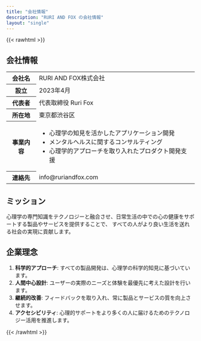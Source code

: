 ```yaml
---
title: "会社情報"
description: "RURI AND FOX の会社情報"
layout: "single"
---
```


{{< rawhtml >}}
<div class="company-section">
  <h2>会社情報</h2>
  
  <div class="company-info">
    <table class="company-table">
      <tr>
        <th>会社名</th>
        <td>RURI AND FOX株式会社</td>
      </tr>
      <tr>
        <th>設立</th>
        <td>2023年4月</td>
      </tr>
      <tr>
        <th>代表者</th>
        <td>代表取締役 Ruri Fox</td>
      </tr>
      <tr>
        <th>所在地</th>
        <td>東京都渋谷区</td>
      </tr>
      <tr>
        <th>事業内容</th>
        <td>
          <ul>
            <li>心理学の知見を活かしたアプリケーション開発</li>
            <li>メンタルヘルスに関するコンサルティング</li>
            <li>心理学的アプローチを取り入れたプロダクト開発支援</li>
          </ul>
        </td>
      </tr>
      <tr>
        <th>連絡先</th>
        <td>info@ruriandfox.com</td>
      </tr>
    </table>
  </div>
  
  <h2>ミッション</h2>
  <p>
    心理学の専門知識をテクノロジーと融合させ、日常生活の中での心の健康をサポートする製品やサービスを提供することで、
    すべての人がより良い生活を送れる社会の実現に貢献します。
  </p>
  
  <h2>企業理念</h2>
  <ol>
    <li><strong>科学的アプローチ</strong>: すべての製品開発は、心理学の科学的知見に基づいています。</li>
    <li><strong>人間中心設計</strong>: ユーザーの実際のニーズと体験を最優先に考えた設計を行います。</li>
    <li><strong>継続的改善</strong>: フィードバックを取り入れ、常に製品とサービスの質を向上させます。</li>
    <li><strong>アクセシビリティ</strong>: 心理的サポートをより多くの人に届けるためのテクノロジー活用を推進します。</li>
  </ol>
</div>
{{< /rawhtml >}} 
